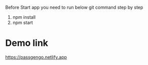 Before Start app you need to run below git command step by step

1. npm install
2. npm start


# Demo link
https://passgengo.netlify.app